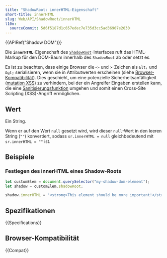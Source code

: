 ```yaml
---
title: "ShadowRoot: innerHTML-Eigenschaft"
short-title: innerHTML
slug: Web/API/ShadowRoot/innerHTML
l10n:
  sourceCommit: 5d6f5187d1c657edec7e735d3cc5ad36907e2030
---
```


{{APIRef("Shadow DOM")}}

Die **`innerHTML`**-Eigenschaft des [`ShadowRoot`](/de/docs/Web/API/ShadowRoot)-Interfaces ruft das HTML-Markup für den DOM-Baum innerhalb des `ShadowRoot` ab oder setzt es.

Es ist zu beachten, dass einige Browser die `<`- und `>`-Zeichen als `&lt;` und `&gt;` serialisieren, wenn sie in Attributwerten erscheinen (siehe [Browser-Kompatibilität](#browser-kompatibilität)).
Dies geschieht, um eine potenzielle Sicherheitsanfälligkeit ([mutation XSS](https://www.securitum.com/mutation-xss-via-mathml-mutation-dompurify-2-0-17-bypass.html)) zu verhindern, bei der ein Angreifer Eingaben erstellen kann, die eine [Sanitisierungsfunktion](/de/docs/Web/Security/Attacks/XSS#sanitization) umgehen und somit einen Cross-Site Scripting (XSS)-Angriff ermöglichen.

## Wert

Ein String.

Wenn er auf den Wert `null` gesetzt wird, wird dieser `null`-Wert in den leeren String (`""`) konvertiert, sodass `sr.innerHTML = null` gleichbedeutend mit `sr.innerHTML = ""` ist.

## Beispiele

### Festlegen des innerHTML eines Shadow-Roots

```js
let customElem = document.querySelector("my-shadow-dom-element");
let shadow = customElem.shadowRoot;

shadow.innerHTML = "<strong>This element should be more important!</strong>";
```

## Spezifikationen

{{Specifications}}

## Browser-Kompatibilität

{{Compat}}
